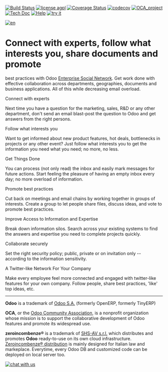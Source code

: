 [![Build Status](https://travis-ci.org/zeroincombenze/addons.svg?branch=8.0)](https://travis-ci.org/zeroincombenze/addons)
[![license agpl](https://img.shields.io/badge/licence-AGPL--3-blue.svg)](http://www.gnu.org/licenses/agpl-3.0.html)
[![Coverage Status](https://coveralls.io/repos/github/zeroincombenze/addons/badge.svg?branch=8.0)](https://coveralls.io/github/zeroincombenze/addons?branch=8.0)
[![codecov](https://codecov.io/gh/zeroincombenze/addons/branch/8.0/graph/badge.svg)](https://codecov.io/gh/zeroincombenze/addons/branch/8.0)
[![OCA_project](http://www.zeroincombenze.it/wp-content/uploads/ci-ct/prd/button-oca-8.svg)](https://github.com/OCA/addons/tree/8.0)
[![Tech Doc](http://www.zeroincombenze.it/wp-content/uploads/ci-ct/prd/button-docs-8.svg)](http://wiki.zeroincombenze.org/en/Odoo/8.0/dev)
[![Help](http://www.zeroincombenze.it/wp-content/uploads/ci-ct/prd/button-help-8.svg)](http://wiki.zeroincombenze.org/en/Odoo/8.0/man/)
[![try it](http://www.zeroincombenze.it/wp-content/uploads/ci-ct/prd/button-try-it-8.svg)](http://erp8.zeroincombenze.it)


[![en](http://www.shs-av.com/wp-content/en_US.png)](http://wiki.zeroincombenze.org/it/Odoo/7.0/man)

Connect with experts, follow what interests you, share documents and promote
============================================================================
best practices with Odoo <a href="https://www.odoo.com/page/enterprise-social-network">Enterprise Social Network</a>. Get work done with
effective collaboration across departments, geographies, documents and business
applications. All of this while decreasing email overload.

Connect with experts

Next time you have a question for the marketing, sales, R&D or any other
department, don't send an email blast-post the question to Odoo and get answers
from the right persons.

Follow what interests you

Want to get informed about new product features, hot deals, bottlenecks in
projects or any other event? Just follow what interests you to get the
information you need what you need; no more, no less.

Get Things Done

You can process (not only read) the inbox and easily mark messages for future
actions. Start feeling the pleasure of having an empty inbox every day; no more
overload of information.

Promote best practices

Cut back on meetings and email chains by working together in groups of
interests. Create a group to let people share files, discuss ideas, and vote to
promote best practices.

Improve Access to Information and Expertise

Break down information silos. Search across your existing systems to find the
answers and expertise you need to complete projects quickly.

Collaborate securely

Set the right security policy; public, private or on invitation only --
according to the information sensitivity.

A Twitter-like Network For Your Company

Make every employee feel more connected and engaged with twitter-like features
for your own company. Follow people, share best practices, 'like' top ideas,
etc.

[//]: # (copyright)

----

**Odoo** is a trademark of [Odoo S.A.](https://www.odoo.com/) (formerly OpenERP, formerly TinyERP)

**OCA**, or the [Odoo Community Association](http://odoo-community.org/), is a nonprofit organization whose
mission is to support the collaborative development of Odoo features and
promote its widespread use.

**zeroincombenze®** is a trademark of [SHS-AV s.r.l.](http://www.shs-av.com/)
which distributes and promotes **Odoo** ready-to-use on its own cloud infrastructure.
[Zeroincombenze® distribution](http://wiki.zeroincombenze.org/en/Odoo)
is mainly designed for Italian law and markeplace.
Everytime, every Odoo DB and customized code can be deployed on local server too.

[//]: # (end copyright)

[//]: # (addons)

[//]: # (end addons)

[![chat with us](https://www.shs-av.com/wp-content/chat_with_us.gif)](https://tawk.to/85d4f6e06e68dd4e358797643fe5ee67540e408b)
